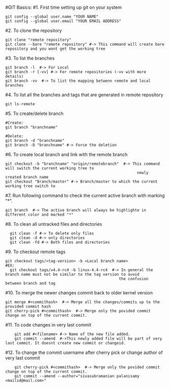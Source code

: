 #GIT Basics:
#1. First time setting up git on your system

    git config --global user.name "YOUR NAME"
    git config --global user.email "YOUR EMAIL ADDRESS"

#2. To clone the repository

    git clone "remote repository"
    git clone --bare "remote repository" #-> This command will create bare repository and you wont get the working tree 

#3. To list the branches

    git branch -l  #-> For Local
    git branch -r [-vv] #-> For remote repositories (-vv with more details)
    git branch -vv  #-> To list the mapping betwenn remote and local branches
   
#4. To list all the branches and tags that are generated in remote repository

    git ls-remote

#5. To create/delete branch

    #Create:
    git branch "branchname"
    
    #Delete:
    git branch -d "branchname"
    git branch -D "branchname" #-> Force the deletion
	  
#6. To create local branch and link with the remote branch

    git checkout -b "branchname" "origin/remotebranch"  #-> This command will switch the current working tree to 
                                                              newly created branch name
    git checkout "Branch/master" #-> Branch/master to which the current working tree switch to
    
#7. Run following command to check the current active branch with marking "*".

    git branch  #-> The active branch will always be highlighte in different color and marked "*"
    
#8. To clean all untracked files and directories

	  git clean -f #-> To delete only files
	  git clean -d #-> only directories
	  git clean -fd #-> Both files and directories 
	  
#9. To checkout remote tags

    git checkout tags/<tag-version> -b <Local branch name>
    #EX:
      git checkout tags/v4.4-rc4 -b linux-4.4-rc4  #-> In general the branch name must not be similar to the tag version to avoid 
                                                      the confusion between branch and tag
#10. To merge the newer changes commit back to older kernel version

	git merge #<commithash>  #-> Merge all the changes/commits up to the provided commit hash
	git cherry-pick #<commithash>  #-> Merge only the povided commit change on top of the current commit.
	
#11. To code changes in very last commit

        git add #<filename> #-> Name of the new file added.
        git commit --amend  #->This newly added file will be part of very last commit. It doesnt create new commit or changeid.

#12. To change the commit username after cherry pick or change author of very last commit

        git cherry-pick #<commithash>  #-> Merge only the povided commit change on top of the current commit.
        git commit --amend --author="sivasubramanian palanisamy <mailid@mail.com>"

